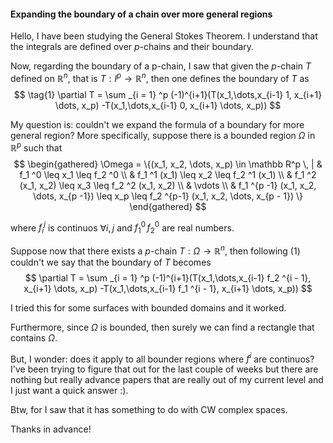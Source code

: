 #### Expanding the boundary of a chain over more general regions

Hello, I have been studying the General Stokes Theorem. I understand that the integrals are defined over $p$-chains and their boundary. 

Now, regarding the boundary of a p-chain, I saw that given the $p$-chain $T$ defined on $\mathbb R^n$, that is $T:I^p \to \mathbb R^n$, then one defines the boundary of  $T$ as 
$$
\tag{1}
\partial T = \sum _{i = 1} ^p (-1)^{i+1}(T(x_1,\dots,x_{i-1} 1, x_{i+1} \dots, x_p) -T(x_1,\dots,x_{i-1} 0, x_{i+1} \dots, x_p))
$$


My question is: couldn't we expand the formula of a boundary for more general region? More specifically, suppose there is a bounded region $\Omega$ in $\mathbb R^p$ such that 
$$
\begin{gathered}
\Omega = \{(x_1, x_2, \dots, x_p) \in \mathbb R^p \, | & f_1 ^0 \leq x_1 \leq f_2 ^0  \\
& f_1 ^1 (x_1) \leq x_2 \leq f_2 ^1 (x_1) \\
& f_1 ^2 (x_1, x_2) \leq x_3 \leq f_2 ^2 (x_1, x_2)  \\
& \vdots \\
& f_1 ^{p -1} (x_1, x_2, \dots, x_{p -1}) \leq x_p \leq f_2 ^{p-1} (x_1, x_2, \dots, x_{p - 1})
\}
\end{gathered}
$$

where $f_i ^j$ is continuos $\forall i,j$ and $f^0 _1 \, f^0 _2$ are real numbers.

Suppose now that there exists a $p$-chain $T:\Omega\to \mathbb R^n$, then following (1) couldn't we say that the boundary of $T$ becomes
$$
\partial T = \sum _{i = 1} ^p (-1)^{i+1}(T(x_1,\dots,x_{i-1} f_2 ^{i - 1}, x_{i+1} \dots, x_p) -T(x_1,\dots,x_{i-1} f_1 ^{i - 1}, x_{i+1} \dots, x_p))
$$

I tried this for some surfaces with bounded domains and it worked.

Furthermore, since $\Omega$ is bounded, then surely we can find a rectangle that contains $\Omega$.

But, I wonder: does it apply to all bounder regions where $f ^i$ are continuos? I've been trying to figure that out for the last couple of weeks but there are nothing but really advance papers that are really out of my current level and I just want a quick answer :). 

Btw, for I saw that it has something to do with CW complex spaces.

Thanks in advance!